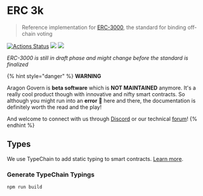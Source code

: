 # ERC 3k

> Reference implementation for [ERC-3000](https://github.com/ethereum/EIPs/pull/3000), the standard for binding off-chain voting

[![Actions Status](https://github.com/aragon/erc3k/workflows/Run%20tests/badge.svg)](https://github.com/aragon/erc3k/actions) [![](https://img.shields.io/npm/v/erc3k)](https://www.npmjs.com/package/erc3k) [![](https://img.shields.io/badge/solidity-%3E%3D%200.6.8-lightgrey)](https://img.shields.io/badge/solidity-%3E%3D%200.6.8-lightgrey)

_ERC-3000 is still in draft phase and might change before the standard is finalized_

{% hint style="danger" %}
**WARNING**

Aragon Govern is **beta software** which is **NOT MAINTAINED** anymore. It's a really cool product though with innovative and nifty smart contracts. So although you might run into an **error** 🐲 here and there, the documentation is definitely worth the read and the play!

And welcome to connect with us through [Discord](https://discord.gg/thyHMDt) or our technical [forum](https://support.aragon.org/c/dev-support/20)!
{% endhint %}

## Types

We use TypeChain to add static typing to smart contracts. [Learn more](https://github.com/ethereum-ts/TypeChain#getting-started-).

### Generate TypeChain Typings

```
npm run build
```
